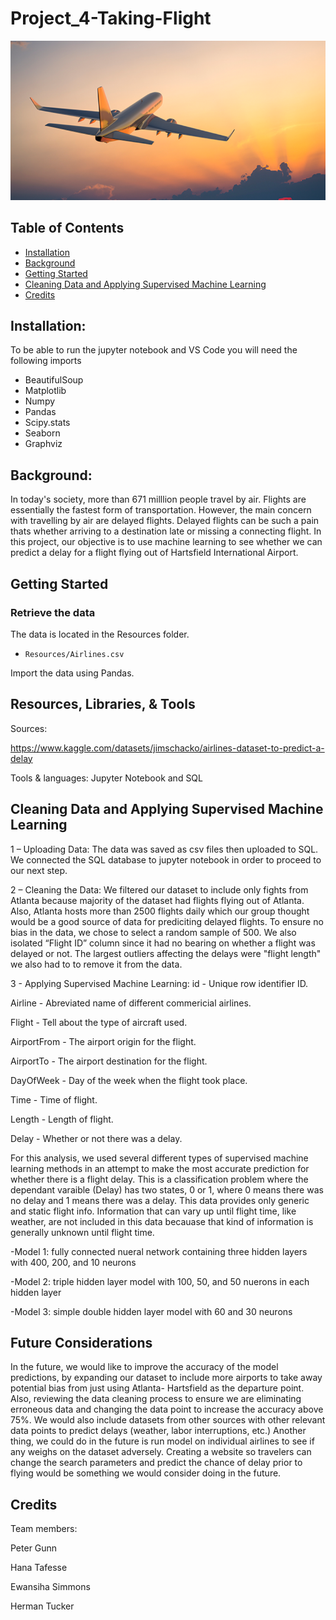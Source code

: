 # Project_4-Taking-Flight

![](https://github.com/HanaTafesse/Project_4-Taking-Flight/blob/main/Resources/dataset-cover.png)

## Table of Contents
- [Installation](#installation)
- [Background](#background)
- [Getting Started](#getting)
- [Cleaning Data and Applying Supervised Machine Learning](#CleaningDataandApplyingSupervisedMachineLearning)
- [Credits](#credits)

## Installation:

To be able to run the jupyter notebook and VS Code you will need the following imports

- BeautifulSoup
- Matplotlib
- Numpy
- Pandas
- Scipy.stats
- Seaborn
- Graphviz

## Background:
 In today's society, more than 671 milllion people travel by air. Flights are essentially the fastest form of transportation. However, the main concern with travelling by air are delayed flights. Delayed flights can be such a pain thats whether arriving to a destination late or missing a connecting flight. In this project, our objective is to use machine learning to see whether we can predict a delay for a flight flying out of Hartsfield International Airport. 

## Getting Started
### Retrieve the data

The data is located in the Resources folder.

* `Resources/Airlines.csv`

Import the data using Pandas.


## Resources, Libraries, & Tools

Sources:

https://www.kaggle.com/datasets/jimschacko/airlines-dataset-to-predict-a-delay

Tools & languages: Jupyter Notebook and SQL


## Cleaning Data and Applying Supervised Machine Learning
1 – Uploading Data:
 The data was saved as csv files then uploaded to SQL. We connected the SQL database to jupyter notebook in order to proceed to our next step.  

2 – Cleaning the Data:
    We filtered our dataset to include only fights from Atlanta because majority of the dataset had flights flying out of Atlanta. Also, Atlanta hosts more than 2500 flights daily which our group thought would be a good source of data for prediciting delayed flights. To ensure no bias in the data, we chose to select a random sample of 500. We also isolated “Flight ID” column since it had no bearing on whether a flight was delayed or not. The largest outliers affecting the delays were "flight length" we also had to to remove it from the data. 

3 - Applying Supervised Machine Learning:
id - Unique row identifier ID.

Airline - Abreviated name of different commericial airlines.

Flight - Tell about the type of aircraft used.

AirportFrom - The airport origin for the flight.

AirportTo - The airport destination for the flight.

DayOfWeek - Day of the week when the flight took place.

Time - Time of flight.

Length - Length of flight.

Delay - Whether or not there was a delay.

For this analysis, we used several different types of supervised machine learning methods in an attempt to make the most accurate prediction for whether there is a flight delay. This is a classification problem where the dependant varaible (Delay) has two states, 0 or 1, where 0 means there was no delay and 1 means there was a delay. This data provides only generic and static flight info. Information that can vary up until flight time, like weather, are not included in this data becauase that kind of information is generally unknown until flight time.

-Model 1: fully connected nueral network containing three hidden layers with 400, 200, and 10 neurons 

-Model 2: triple hidden layer model with 100, 50, and 50 nuerons in each hidden layer 

-Model 3: simple double hidden layer model with 60 and 30 neurons

## Future Considerations

In the future, we would like to improve the accuracy of the model predictions, by expanding our dataset to include more airports to take away potential bias from just using Atlanta- Hartsfield as the departure point. Also, reviewing the data cleaning process to ensure we are eliminating erroneous data and changing the data point to increase the accuracy above 75%. We would also include datasets from other sources with other relevant data points to predict delays (weather, labor interruptions, etc.) Another thing, we could do in the future is run model on individual airlines to see if any weighs on the dataset adversely. Creating a website so travelers can change the search parameters and predict the chance of delay prior to flying would be something we would consider doing in the future. 



## Credits
Team members:

Peter Gunn 

Hana Tafesse

Ewansiha Simmons 

Herman Tucker 